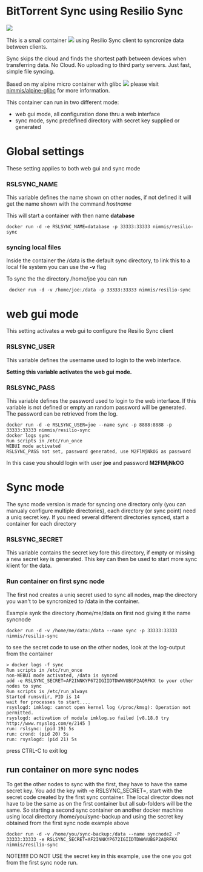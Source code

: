 BitTorrent Sync using Resilio Sync
==================================

![](https://img.shields.io/docker/pulls/nimmis/resilio-sync.svg)

This is a small container [![](https://images.microbadger.com/badges/image/nimmis/resilio-sync.svg)](https://microbadger.com/images/nimmis/resilio-sync "Get your own image badge on microbadger.com") using Resilio Sync client to syncronize data between clients.

Sync skips the cloud and finds the shortest path between devices when transferring data. No Cloud. No uploading to third party servers. Just fast, simple file syncing.

Based on my alpine micro container with glibc [![](https://images.microbadger.com/badges/image/nimmis/alpine-glibc.svg)](https://microbadger.com/images/nimmis/alpine-glibc "Get your own image badge on microbadger.com") please visit [nimmis/alpine-glibc](https://registry.hub.docker.com/u/nimmis/alpine-glibc/) for more information.

This container can run in two different mode:

* web gui mode, all configuration done thru a web interface
* sync mode, sync predefined directory with secret key supplied or generated

# Global settings

These setting applies to both web gui and sync mode

### RSLSYNC_NAME

This variable defines the name shown on other nodes, if not defined it will get the name shown with the command *hostname*

This will start a container with then name **database**

	docker run -d -e RSLSYNC_NAME=database -p 33333:33333 nimmis/resilio-sync
	
### syncing local files

Inside the container the /data is the default sync directory, to link this to a local file system you can use the **-v** flag

To sync the the directory /home/joe you can run

	 docker run -d -v /home/joe:/data -p 33333:33333 nimmis/resilio-sync
	 	
# web gui mode

This setting activates a web gui to configure the Resilio Sync client

### RSLSYNC_USER

This variable defines the username used to login to the web interface. 

**Setting this variable activates the web gui mode.**

### RSLSYNC_PASS

This variable defines the password used to login to the web interface. If this variable is not defined or empty an random password will be generated. The password can be retrieved from the log.

	docker run -d -e RSLSYNC_USER=joe --name sync -p 8888:8888 -p 33333:33333 nimmis/resilio-sync
	docker logs sync
	Run scripts in /etc/run_once
	WEBUI mode activated
	RSLSYNC_PASS not set, password generated, use M2FlMjNkOG as password

In this case you should login with user **joe** and password **M2FlMjNkOG**

# Sync mode

The sync mode version is made for syncing one directory only (you can manualy configure multiple directories), each directory (or sync point) need a uniq secret key. If you need several different directories synced, start a container for each directory

### RSLSYNC_SECRET

This variable contains the secret key fore this directory, if empty or missing a new secret key is generated. This key can then be used to start more sync klient for the data.

### Run container on first sync node

The first nod creates a uniq secret used to sync all nodes, map the directory you wan't to be syncronized to /data in the container.

Example synk the directory /home/me/data on first nod giving it the name syncnode

	docker run -d -v /home/me/data:/data --name sync -p 33333:33333 nimmis/resilio-sync


to see the secret code to use on the other nodes, look at the log-output from the container

	> docker logs -f sync
	Run scripts in /etc/run_once
	non-WEBUI mode activated, /data is synced
	add -e RSLSYNC_SECRET=AF2INNKYP672IGIIDTDWWVUBGP2AQRFKX to your other nodes to sync
	Run scripts is /etc/run_always
	Started runsvdir, PID is 14
	wait for processes to start....
	rsyslogd: imklog: cannot open kernel log (/proc/kmsg): Operation not permitted.
	rsyslogd: activation of module imklog.so failed [v8.18.0 try http://www.rsyslog.com/e/2145 ]
	run: rslsync: (pid 19) 5s
	run: crond: (pid 20) 5s
	run: rsyslogd: (pid 21) 5s

press CTRL-C to exit log

## run container on more sync nodes

To get the other nodes to sync with the first, they have to have the same secret key. 
You add the key with -e RSLSYNC_SECRET=<secret key>, start with the secret code created 
by the first sync container. The local director does not have to be the same as on the 
first container but all sub-folders will be the same. So starting a second sync container
on another docker machine using local directory /home/you/sync-backup and using the secret
key obtained from the first sync node example above 

	docker run -d -v /home/you/sync-backup:/data --name syncnode2 -P 33333:33333 -e RSLSYNC_SECRET=AF2INNKYP672IGIIDTDWWVUBGP2AQRFKX nimmis/resilio-sync

NOTE!!!!! DO NOT USE the secret key in this example, use the one you got from the first sync node run.

